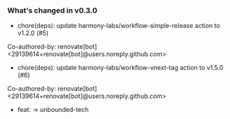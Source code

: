 ### What's changed in v0.3.0

* chore(deps): update harmony-labs/workflow-simple-release action to v1.2.0 (#5)

Co-authored-by: renovate[bot] <29139614+renovate[bot]@users.noreply.github.com>
* chore(deps): update harmony-labs/workflow-vnext-tag action to v1.5.0 (#6)

Co-authored-by: renovate[bot] <29139614+renovate[bot]@users.noreply.github.com>
* feat: -> unbounded-tech
